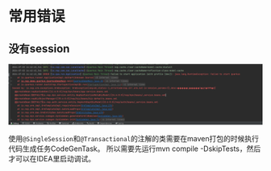 # 常用错误

## 没有session

![](images/no-session-orm.png)

使用`@SingleSession`和`@Transactional`的注解的类需要在maven打包的时候执行代码生成任务CodeGenTask。
所以需要先运行mvn compile -DskipTests，然后才可以在IDEA里启动调试。